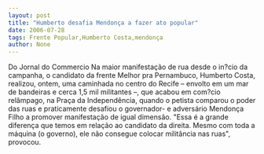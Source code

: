 ```yaml
---
layout: post
title: "Humberto desafia Mendonça a fazer ato popular"
date: 2006-07-28
tags: Frente Popular,Humberto Costa,mendonça
author: None
---
```

Do Jornal do Commercio
Na maior manifestação de rua desde o in?cio da campanha, o candidato da frente Melhor pra Pernambuco, Humberto Costa, realizou, ontem, uma caminhada no centro do Recife – envolto em um mar de bandeiras e cerca 1,5 mil militantes –, que acabou em com?cio relâmpago, na Praça da Independência, quando o petista comparou o poder das ruas e praticamente desafiou o governador- e adversário Mendonça Filho a promover manifestação de igual dimensão. 
\"Essa é a grande diferença que temos em relação ao candidato da direita. Mesmo com toda a máquina (o governo), ele não consegue colocar militância nas ruas\", provocou. 
